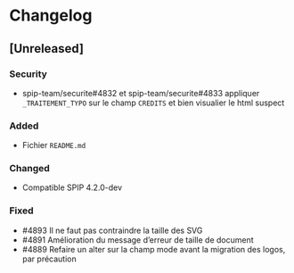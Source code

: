 # Changelog

## [Unreleased]

### Security

- spip-team/securite#4832 et spip-team/securite#4833 appliquer `_TRAITEMENT_TYPO` sur le champ `CREDITS` et bien visualier le html suspect

### Added

- Fichier `README.md`

### Changed

- Compatible SPIP 4.2.0-dev

### Fixed

- #4893 Il ne faut pas contraindre la taille des SVG
- #4891 Amélioration du message d’erreur de taille de document
- #4889 Refaire un alter sur la champ mode avant la migration des logos, par précaution
